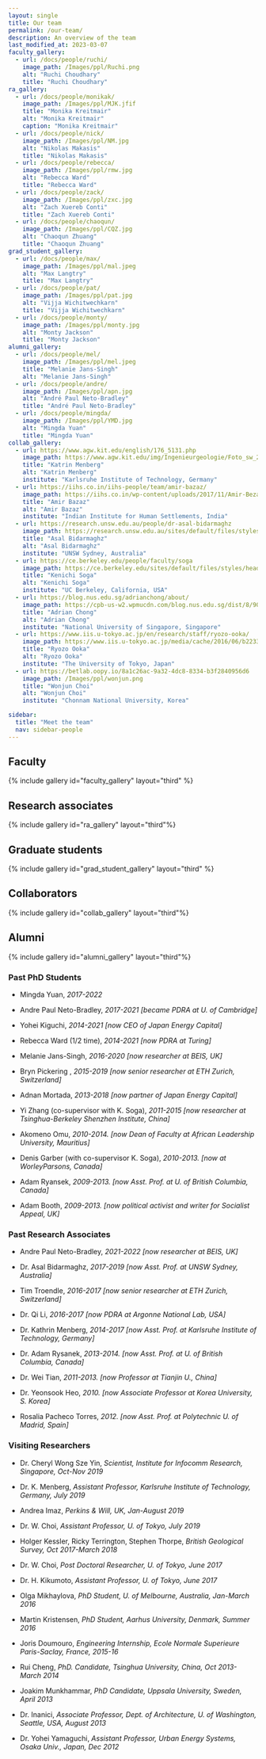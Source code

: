 ```yaml
---
layout: single
title: Our team
permalink: /our-team/
description: An overview of the team
last_modified_at: 2023-03-07
faculty_gallery:
  - url: /docs/people/ruchi/
    image_path: /Images/ppl/Ruchi.png
    alt: "Ruchi Choudhary"
    title: "Ruchi Choudhary"
ra_gallery:
  - url: /docs/people/monikak/
    image_path: /Images/ppl/MJK.jfif
    title: "Monika Kreitmair"
    alt: "Monika Kreitmair"
    caption: "Monika Kreitmair"
  - url: /docs/people/nick/
    image_path: /Images/ppl/NM.jpg
    alt: "Nikolas Makasis"
    title: "Nikolas Makasis"
  - url: /docs/people/rebecca/
    image_path: /Images/ppl/rmw.jpg
    alt: "Rebecca Ward"
    title: "Rebecca Ward"
  - url: /docs/people/zack/
    image_path: /Images/ppl/zxc.jpg
    alt: "Zach Xuereb Conti"
    title: "Zach Xuereb Conti"
  - url: /docs/people/chaoqun/
    image_path: /Images/ppl/CQZ.jpg
    alt: "Chaoqun Zhuang"
    title: "Chaoqun Zhuang"
grad_student_gallery:
  - url: /docs/people/max/
    image_path: /Images/ppl/mal.jpeg
    alt: "Max Langtry"
    title: "Max Langtry"
  - url: /docs/people/pat/
    image_path: /Images/ppl/pat.jpg
    alt: "Vijja Wichitwechkarn"
    title: "Vijja Wichitwechkarn"
  - url: /docs/people/monty/
    image_path: /Images/ppl/monty.jpg
    alt: "Monty Jackson"
    title: "Monty Jackson"
alumni_gallery:
  - url: /docs/people/mel/
    image_path: /Images/ppl/mel.jpeg
    title: "Melanie Jans-Singh"
    alt: "Melanie Jans-Singh"
  - url: /docs/people/andre/
    image_path: /Images/ppl/apn.jpg
    alt: "André Paul Neto-Bradley"
    title: "André Paul Neto-Bradley"
  - url: /docs/people/mingda/
    image_path: /Images/ppl/YMD.jpg
    alt: "Mingda Yuan"
    title: "Mingda Yuan"
collab_gallery:
  - url: https://www.agw.kit.edu/english/176_5131.php
    image_path: https://www.agw.kit.edu/img/Ingenieurgeologie/Foto_sw_2014_Katrin_Menbergjpg.jpg
    title: "Katrin Menberg"
    alt: "Katrin Menberg"
    institute: "Karlsruhe Institute of Technology, Germany"
  - url: https://iihs.co.in/iihs-people/team/amir-bazaz/
    image_path: https://iihs.co.in/wp-content/uploads/2017/11/Amir-Bezaz.jpg
    title: "Amir Bazaz"
    alt: "Amir Bazaz"
    institute: "Indian Institute for Human Settlements, India"
  - url: https://research.unsw.edu.au/people/dr-asal-bidarmaghz
    image_path: https://research.unsw.edu.au/sites/default/files/styles/profile_small/public/images/profile/Bidarmaghz%2CAsal.png?itok=O8iDK59E
    title: "Asal Bidarmaghz"
    alt: "Asal Bidarmaghz"
    institute: "UNSW Sydney, Australia"
  - url: https://ce.berkeley.edu/people/faculty/soga
    image_path: https://ce.berkeley.edu/sites/default/files/styles/headshot_120x180/public/faculty_headshots/Soga-2021.jpg?h=bb9be1af&itok=WLjmY3b5
    title: "Kenichi Soga"
    alt: "Kenichi Soga"
    institute: "UC Berkeley, California, USA"
  - url: https://blog.nus.edu.sg/adrianchong/about/
    image_path: https://cpb-us-w2.wpmucdn.com/blog.nus.edu.sg/dist/8/9027/files/2017/12/profilePhoto-1b4tlzm.jpg
    title: "Adrian Chong"
    alt: "Adrian Chong"
    institute: "National University of Singapore, Singapore"
  - url: https://www.iis.u-tokyo.ac.jp/en/research/staff/ryozo-ooka/
    image_path: https://www.iis.u-tokyo.ac.jp/media/cache/2016/06/b22339bf24f6fb7be78781c2bd4ffb012ea03e17-thumb-110x110-229.jpg?1635394979782
    title: "Ryozo Ooka"
    alt: "Ryozo Ooka"
    institute: "The University of Tokyo, Japan"
  - url: https://betlab.oopy.io/8a1c26ac-9a32-4dc8-8334-b3f2840956d6
    image_path: /Images/ppl/wonjun.png
    title: "Wonjun Choi"
    alt: "Wonjun Choi"
    institute: "Chonnam National University, Korea"

sidebar:
  title: "Meet the team"
  nav: sidebar-people
---
```


## Faculty

{% include gallery id="faculty_gallery" layout="third" %}


## Research associates

{% include gallery id="ra_gallery" layout="third"%}

## Graduate students

{% include gallery id="grad_student_gallery" layout="third" %}


## Collaborators
{% include gallery id="collab_gallery" layout="third"%}

## Alumni
{% include gallery id="alumni_gallery" layout="third"%}


### Past PhD Students

* Mingda Yuan, *2017-2022*

* Andre Paul Neto-Bradley, *2017-2021 [became PDRA at U. of Cambridge]* 

* Yohei Kiguchi, *2014-2021 [now CEO of Japan Energy Capital]* 

* Rebecca Ward (1/2 time), *2014-2021 [now PDRA at Turing]* 

* Melanie Jans-Singh, *2016-2020 [now researcher at BEIS, UK]* 

* Bryn Pickering , *2015-2019 [now senior researcher at ETH Zurich, Switzerland]*  

* Adnan Mortada, *2013-2018 [now partner of Japan Energy Capital]*  

* Yi Zhang (co-supervisor with K. Soga), *2011-2015 [now researcher at Tsinghua-Berkeley Shenzhen Institute, China]* 

* Akomeno Omu, *2010-2014. [now Dean of Faculty at African Leadership University, Mauritius]* 

* Denis Garber (with co-supervisor K. Soga), *2010-2013. [now at WorleyParsons, Canada]* 

* Adam Ryansek, *2009-2013. [now Asst. Prof. at U. of British Columbia, Canada]* 

* Adam Booth, *2009-2013. [now political activist and writer for Socialist Appeal, UK]* 


### Past Research Associates

* Andre Paul Neto-Bradley, *2021-2022 [now researcher at BEIS, UK]*

* Dr. Asal Bidarmaghz, *2017-2019 [now Asst. Prof. at UNSW Sydney, Australia]* 

* Tim Troendle, *2016-2017 [now senior researcher at ETH Zurich, Switzerland]* 

* Dr. Qi Li, *2016-2017 [now PDRA at Argonne National Lab, USA]* 

* Dr. Kathrin Menberg, *2014-2017 [now Asst. Prof. at Karlsruhe Institute of Technology, Germany]* 

* Dr. Adam Rysanek, *2013-2014. [now Asst. Prof. at U. of British Columbia, Canada]* 

* Dr. Wei Tian, *2011-2013. [now Professor at Tianjin U., China]* 

* Dr. Yeonsook Heo, *2010. [now Associate Professor at Korea University, S. Korea]* 

* Rosalia Pacheco Torres, *2012. [now Asst. Prof. at Polytechnic U. of Madrid, Spain]* 


### Visiting Researchers

* Dr. Cheryl Wong Sze Yin, *Scientist, Institute for Infocomm Research, Singapore, Oct-Nov 2019* 

* Dr. K. Menberg, *Assistant Professor, Karlsruhe Institute of Technology, Germany, July 2019* 

* Andrea Imaz, *Perkins & Will, UK, Jan-August 2019* 

* Dr. W. Choi, *Assistant Professor, U. of Tokyo, July 2019* 

* Holger Kessler, Ricky Terrington, Stephen Thorpe, *British Geological Survey, Oct 2017-March 2018* 

* Dr. W. Choi, *Post Doctoral Researcher, U. of Tokyo, June 2017* 

* Dr. H. Kikumoto, *Assistant Professor, U. of Tokyo, June 2017* 

* Olga Mikhaylova, *PhD Student, U. of Melbourne, Australia, Jan-March 2016* 

* Martin Kristensen, *PhD Student, Aarhus University, Denmark, Summer 2016* 

* Joris Doumouro, *Engineering Internship, Ecole Normale Superieure Paris-Saclay, France, 2015-16* 

* Rui Cheng, *PhD. Candidate, Tsinghua University, China, Oct 2013-March 2014* 

* Joakim Munkhammar, *PhD Candidate, Uppsala University, Sweden, April 2013* 

* Dr. Inanici, *Associate Professor, Dept. of Architecture, U. of Washington, Seattle, USA, August 2013* 

* Dr. Yohei Yamaguchi, *Assistant Professor, Urban Energy Systems, Osaka Univ., Japan, Dec 2012* 
